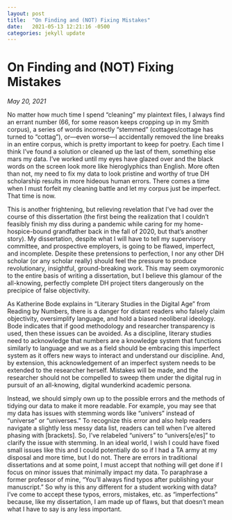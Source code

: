 ```yaml
---
layout: post
title:  "On Finding and (NOT) Fixing Mistakes"
date:   2021-05-13 12:21:16 -0500
categories: jekyll update
---
```

# On Finding and (NOT) Fixing Mistakes
*May 20, 2021*

No matter how much time I spend “cleaning” my plaintext files, I always find an errant number (66, for some reason keeps cropping up in my Smith corpus), a series of words incorrectly “stemmed” (cottages/cottage has turned to “cottag”), or—even worse—I accidentally removed the line breaks in an entire corpus, which is pretty important to keep for poetry. Each time I think I’ve found a solution or cleaned up the last of them, something else mars my data. I’ve worked until my eyes have glazed over and the black words on the screen look more like hieroglyphics than English. More often than not, my need to fix my data to look pristine and worthy of true DH scholarship results in more hideous human errors. There comes a time when I must forfeit my cleaning battle and let my corpus just be imperfect. That time is now. 

This is another frightening, but relieving revelation that I’ve had over the course of this dissertation (the first being the realization that I couldn’t feasibly finish my diss during a pandemic while caring for my home-hospice-bound grandfather back in the fall of 2020, but that’s another story). My dissertation, despite what I will have to tell my supervisory committee, and prospective employers, is going to be flawed, imperfect, and incomplete. Despite these pretensions to perfection, I nor any other DH scholar (or any scholar really) should feel the pressure to produce revolutionary, insightful, ground-breaking work. This may seem oxymoronic to the entire basis of writing a dissertation, but I believe this glamour of the all-knowing, perfectly complete DH project titers dangerously on the precipice of false objectivity. 

As Katherine Bode explains in “Literary Studies in the Digital Age” from Reading by Numbers, there is a danger for distant readers who falsely claim objectivity, oversimplify language, and hold a biased neoliberal ideology.   Bode indicates that if good methodology and researcher transparency is used, then these issues can be avoided. As a discipline, literary studies need to acknowledge that numbers are a knowledge system that functions similarly to language and we as a field should be embracing this imperfect system as it offers new ways to interact and understand our discipline. And, by extension, this acknowledgement of an imperfect system needs to be extended to the researcher herself. Mistakes will be made, and the researcher should not be compelled to sweep them under the digital rug in pursuit of an all-knowing, digital wunderkind academic persona. 

Instead, we should simply own up to the possible errors and the methods of tidying our data to make it more readable. For example, you may see that my data has issues with stemming words like “univers” instead of “universe” or “universes.” To recognize this error and also help readers navigate a slightly less messy data list, readers can tell when I’ve altered phasing with [brackets]. So, I’ve relabeled “univers” to “univers[e/es]” to clarify the issue with stemming. In an ideal world, I wish I could have fixed small issues like this and I could potentially do so if I had a TA army at my disposal and more time, but I do not. There are errors in traditional dissertations and at some point, I must accept that nothing will get done if I focus on minor issues that minimally impact my data. To paraphrase a former professor of mine, “You’ll always find typos after publishing your manuscript.” So why is this any different for a student working with data? I’ve come to accept these typos, errors, mistakes, etc. as “imperfections” because, like my dissertation, I am made up of flaws, but that doesn’t mean what I have to say is any less important.  
